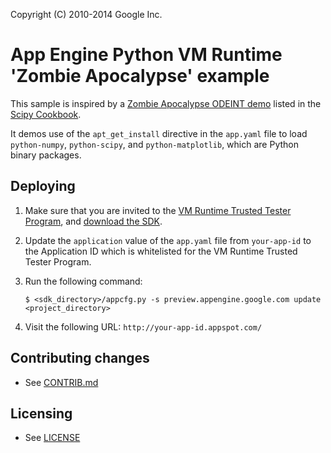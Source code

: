 Copyright (C) 2010-2014 Google Inc.
# App Engine Python VM Runtime 'Zombie Apocalypse' example

This sample is inspired by a [Zombie Apocalypse ODEINT demo][1] listed
in the [Scipy Cookbook][2].

It demos use of the `apt_get_install` directive in the `app.yaml` file to load `python-numpy`, `python-scipy`, and `python-matplotlib`, which are Python binary packages.

## Deploying

1. Make sure that you are invited to the [VM Runtime Trusted Tester
   Program][3], and [download the SDK](http://commondatastorage.googleapis.com/gae-vm-runtime-tt/vmruntime_sdks.html).
2. Update the `application` value of the `app.yaml` file from
   `your-app-id` to the Application ID which is whitelisted for the VM
   Runtime Trusted Tester Program.
3. Run the following command:

   ```
   $ <sdk_directory>/appcfg.py -s preview.appengine.google.com update <project_directory>
   ```

4. Visit the following URL:
   `http://your-app-id.appspot.com/`


## Contributing changes

* See [CONTRIB.md](CONTRIB.md)


## Licensing

* See [LICENSE](LICENSE)


[1]: http://wiki.scipy.org/Cookbook/Zombie_Apocalypse_ODEINT
[2]: http://wiki.scipy.org/Cookbook/
[3]: https://docs.google.com/document/d/1VH1oVarfKILAF_TfvETtPPE3TFzIuWqsa22PtkRkgJ4
[4]: https://developers.google.com/compute/docs/gcutil/
[5]: https://cloud.google.com/console
